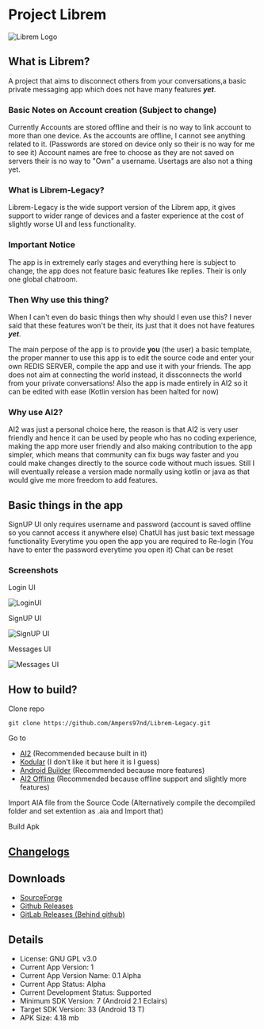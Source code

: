 # Project Librem
![Librem Logo](https://github.com/Ampers97nd/Librem-Legacy/blob/main/sources/Decompiled/assets/IMG_20230217_114440.png?raw=true)
## What is Librem?
A project that aims to disconnect others from your conversations,a basic private messaging app which does not have many features ***yet***.
### Basic Notes on Account creation (Subject to change)

Currently Accounts are stored offline and their is no way to link account to more than one device.
As the accounts are offline, I cannot see anything related to it. (Passwords are stored on device only so their is no way for me to see it) Account names are free to choose as they are not saved on servers their is no way to "Own" a username. Usertags are also not a thing yet.

### What is Librem-Legacy?
Librem-Legacy is the wide support version of the Librem app, it gives support to wider range of devices and a faster experience at the cost of slightly worse UI and less functionality.

### Important Notice
The app is in extremely early stages and everything here is subject to change, the app does not feature basic features like replies. Their is only one global chatroom.

### Then Why use this thing?
When I can't even do basic things then why should I even use this?
I never said that these features won't be their, its just that it does not have features ***yet***.

The main perpose of the app is to provide **you** (the user) a basic template, the proper manner to use this app is to edit the source code and enter your own REDIS SERVER, compile the app and use it with your friends.
The app does not aim at connecting the world instead, it dissconnects the world from your private conversations!
Also the app is made entirely in AI2 so it can be edited with ease (Kotlin version has been halted for now)

### Why use AI2?
AI2 was just a personal choice here, the reason is that AI2 is very user friendly and hence it can be used by people who has no coding experience, making the app more user friendly and also making contribution to the app simpler, which means that community can fix bugs way faster and you could make changes directly to the source code without much issues.
Still I will eventually release a version made normally using kotlin or java as that would give me more freedom to add features.

## Basic things in the app
SignUP UI only requires username and password (account is saved offline so you cannot access it anywhere else)
ChatUI has just basic text message functionality
Everytime you open the app you are required to Re-login (You have to enter the password everytime you open it)
Chat can be reset

### Screenshots
Login UI

![LoginUI](https://github.com/Ampers97nd/Librem-Legacy/blob/main/Screenshots/LoginUI.png)


SignUP UI

![SignUP UI](https://github.com/Ampers97nd/Librem-Legacy/blob/main/Screenshots/SignupUI.png)


Messages UI

![Messages UI](https://github.com/Ampers97nd/Librem-Legacy/blob/main/Screenshots/MessagesUI.png)

## How to build?
Clone repo
```
git clone https://github.com/Ampers97nd/Librem-Legacy.git
```

Go to 
- [AI2](http://ai2.appinventor.mit.edu/) (Recommended because built in it)
- [Kodular](kodular.io) (I don't like it but here it is I guess)
- [Android Builder](androidbuilder.in) (Recommended because more features)
- [AI2 Offline](https://sourceforge.net/projects/ai2offline/) (Recommended because offline support and slightly more features)

Import AIA file from the Source Code (Alternatively compile the decompiled folder and set extention as .aia and Import that)

Build Apk

## [Changelogs](https://github.com/Ampers97nd/Librem-Legacy/blob/main/Changelog.xml)

## Downloads

- [SourceForge](https://sourceforge.net/projects/librem-legacy/files/)
- [Github Releases](https://github.com/Ampers97nd/Librem-Legacy/releases)
- [GitLab Releases (Behind github)](https://gitlab.com/librem/Librem-Legacy/-/releases)

## Details
- License: GNU GPL v3.0
- Current App Version: 1
- Current App Version Name: 0.1 Alpha
- Current App Status: Alpha
- Current Development Status: Supported
- Minimum SDK Version: 7 (Android 2.1 Eclairs)
- Target SDK Version: 33 (Android 13 T)
- APK Size: 4.18 mb
